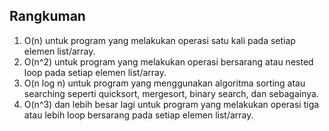 <h2>Rangkuman</h2>
<ol>
    <li>O(n) untuk program yang melakukan operasi satu kali pada setiap elemen list/array.</li>
    <li>O(n^2) untuk program yang melakukan operasi bersarang atau nested loop pada setiap elemen list/array.</li>
    <li>O(n log n) untuk program yang menggunakan algoritma sorting atau searching seperti quicksort, mergesort, binary search, dan sebagainya.</li>
    <li>O(n^3) dan lebih besar lagi untuk program yang melakukan operasi tiga atau lebih loop bersarang pada setiap elemen list/array.</li>
</ol>